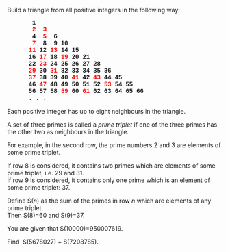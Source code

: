 <p>Build a triangle from all positive integers in the following way:</p>

<p style="font-family:'courier new', monospace;font-weight:bold;margin-left:50px;"> 1<br />
 <span style="color:#FF0000;">2</span>  <span style="color:#FF0000;">3</span><br />
 4  <span style="color:#FF0000;">5</span>  6<br />
 <span style="color:#FF0000;">7</span>  8  9 10<br /><span style="color:#FF0000;">11</span> 12 <span style="color:#FF0000;">13</span> 14 15<br />
16 <span style="color:#FF0000;">17</span> 18 <span style="color:#FF0000;">19</span> 20 21<br />
22 <span style="color:#FF0000;">23</span> 24 25 26 27 28<br /><span style="color:#FF0000;">29</span> 30 <span style="color:#FF0000;">31</span> 32 33 34 35 36<br /><span style="color:#FF0000;">37</span> 38 39 40 <span style="color:#FF0000;">41</span> 42 <span style="color:#FF0000;">43</span> 44 45<br />
46 <span style="color:#FF0000;">47</span> 48 49 50 51 52 <span style="color:#FF0000;">53</span> 54 55<br />
56 57 58 <span style="color:#FF0000;">59</span> 60 <span style="color:#FF0000;">61</span> 62 63 64 65 66<br />
. . .</p>

<p>Each positive integer has up to eight neighbours in the triangle.</p>

<p>A set of three primes is called a <i>prime triplet</i> if one of the three primes has the other two as neighbours in the triangle.</p>

<p>For example, in the second row, the prime numbers 2 and 3 are elements of some prime triplet.</p>

<p>If row 8 is considered, it contains two primes which are elements of some prime triplet, i.e. 29 and 31.<br />
If row 9 is considered, it contains only one prime which is an element of some prime triplet: 37.</p>

<p>Define S(<var>n</var>) as the sum of the primes in row <var>n</var> which are elements of any prime triplet.<br />
Then S(8)=60 and S(9)=37.</p>

<p>You are given that S(10000)=950007619.</p>

<p>Find  S(5678027) + S(7208785).</p>

